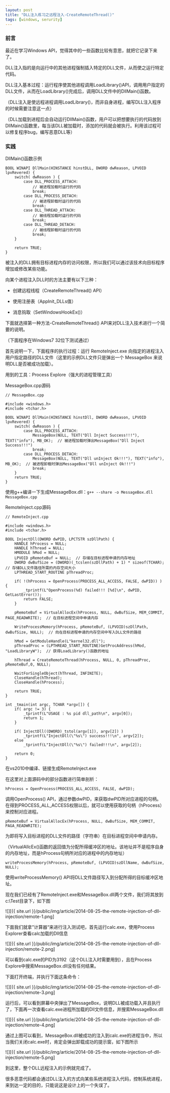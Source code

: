 ```yaml
---
layout: post
title: "DLL注入练习之远程注入-CreateRemoteThread()"
tags: [windows, serurity]
---
```



### 前言

最近在学习Windows API，觉得其中的一些函数比较有意思，就把它记录下来了。

DLL注入指的是向运行中的其他进程强制插入特定的DLL文件，从而使之运行特定代码。

DLL注入基本过程：运行程序使其他进程调用LoadLibrary()API，调用用户指定的DLL文件，从而在LoadLibrary()完成后，调用DLL文件中的DllMain()函数。

<!--more-->

（DLL注入是使远程进程调用LoadLibrary()，而非自身进程，编写DLL注入程序的时候需要注意这一点）

（DLL加载到进程后会自动运行DllMain()函数，用户可以把想要执行的代码放到DllMain()函数里，每当该DLL被加载时，添加的代码就会被执行。利用该过程可以修复程序bug，编写恶意DLL等）

### 实践

DllMain()函数示例

    BOOL WINAPI DllMain(HINSTANCE hinstDLL, DWORD dwReason, LPVOID lpvRevered) {  
        switch( dwReason ) {  
            case DLL_PROCESS_ATTACH:  
                // 被进程加载时运行的代码  
                break;  
            case DLL_PROCESS_DETACH:  
                // 被进程卸载时运行的代码  
                break;  
            case DLL_THREAD_ATTACH:  
                // 被线程加载时运行的代码  
                break;
            case DLL_THREAD_DETACH:  
                // 被线程卸载时运行的代码  
                break;
        }  
      
        return TRUE;  
    }
    
被注入的DLL拥有目标进程内存的访问权限，所以我们可以通过该技术向目标程序增加或修改某些功能。

向某个进程注入DLL时的方法主要有以下三种：

* 创建远程线程（CreateRemoteThread() API）

* 使用注册表（AppInit_DLLs值）

* 消息钩取（SetWindowsHookEx()）

下面就选择第一种方法-CreateRemoteThread() API来对DLL注入技术进行一个简要的说明。

（下面程序在Windows7 32位下测试通过）

首先说明一下，下面程序的执行过程：运行 RemoteInject.exe 向指定的进程注入用户指定路径的DLL文件（这里的示例DLL文件只是弹出一个 MessageBox 来说明DLL是否被成功加载）。

用到的工具：Process Explore（强大的进程管理工具）

MessageBox.cpp源码

    // MessageBox.cpp  
      
    #include <windows.h>  
    #include <tchar.h>  
      
    BOOL WINAPI DllMain(HINSTANCE hinstDll, DWORD dwReason, LPVOID lpvRevered) {  
        switch( dwReason ) {  
            case DLL_PROCESS_ATTACH:  
                MessageBox(NULL, TEXT("Dll Inject Success!!!"), TEXT("info"), MB_OK);  // 被进程加载时弹出MessageBox("Dll Inject Success!!!")  
                break;  
            case DLL_PROCESS_DETACH:  
                MessageBox(NULL, TEXT("Dll unInject Ok!!!"), TEXT("info"), MB_OK);  // 被进程卸载时弹出MessageBox("Dll unInject Ok!!!")  
                break;  
        }  
        return TRUE;  
    }
    
使用g++编译一下生成MessageBox.dll：``g++ --share -o MessageBox.dll MessageBox.cpp``

RemoteInject.cpp源码

    // RemoteInject.cpp  
      
    #include <windows.h>  
    #include <tchar.h>  
      
    BOOL InjectDll(DWORD dwPID, LPCTSTR szDllPath) {  
        HANDLE hProcess = NULL;  
        HANDLE hThread = NULL;  
        HMODULE hMod = NULL;  
        LPVOID pRemoteBuf = NULL;  // 存储在目标进程申请的内存地址  
        DWORD dwBufSize = (DWORD)(_tcslen(szDllPath) + 1) * sizeof(TCHAR);  // 存储DLL文件路径所需的内存空间大小  
        LPTHREAD_START_ROUTINE pThreadProc;  
      
        if( !(hProcess = OpenProcess(PROCESS_ALL_ACCESS, FALSE, dwPID)) ) {  
            _tprintf(L"OpenProcess(%d) failed!!! [%d]\n", dwPID, GetLastError());  
            return FALSE;  
        }  
      
        pRemoteBuf = VirtualAllocEx(hProcess, NULL, dwBufSize, MEM_COMMIT, PAGE_READWRITE);  // 在目标进程空间中申请内存  
      
        WriteProcessMemory(hProcess, pRemoteBuf, (LPVOID)szDllPath, dwBufSize, NULL);  // 向在目标进程申请的内存空间中写入DLL文件的路径  
      
        hMod = GetModuleHandle(L"kernel32.dll");  
        pThreadProc = (LPTHREAD_START_ROUTINE)GetProcAddress(hMod, "LoadLibraryW");  // 获得LoadLibrary()函数的地址  
      
        hThread = CreateRemoteThread(hProcess, NULL, 0, pThreadProc, pRemoteBuf,0, NULL);  
      
        WaitForSingleObject(hThread, INFINITE);  
        CloseHandle(hThread);  
        CloseHandle(hProcess);  
      
        return TRUE;  
    }  
      
    int _tmain(int argc, TCHAR *argv[]) {  
        if( argc != 3) {  
            _tprintf(L"USAGE : %s pid dll_path\n", argv[0]);  
            return 1;  
        }  
      
        if( InjectDll((DWORD)_tstol(argv[1]), argv[2]) )  
            _tprintf(L"InjectDll(\"%s\") success!!!\n", argv[2]);  
        else  
            _tprintf(L"InjectDll(\"%s\") failed!!!\n", argv[2]);  
      
        return 0;  
    }
    
在vs2010中编译、链接生成RemoteInject.exe


在这里对上面源码中的部分函数进行简单剖析：

``hProcess = OpenProcess(PROCESS_ALL_ACCESS, FALSE, dwPID);``

调用OpenProcess() API，通过参数dwPID，来获取dwPID所对应进程的句柄。在得到PROCESS_ALL_ACCESS权限以后，就可以使用获取的句柄（hProcess）来控制对应进程。

``pRemoteBuf = VirtualAllocEx(hProcess, NULL, dwBufSize, MEM_COMMIT, PAGA_READWRITE);``

为即将写入目标进程的DLL文件的路径（字符串）在目标进程空间中申请内存。

（VirtualAllcEx()函数的返回值为分配所得缓冲区的地址。该地址并不是程序自身的内存地址，而是hProcess句柄所对应的进程中的内存地址）

``writeProcessMemory(hProcess, pRemoteBuf, (LPVOID)szDllName, dwBufSize, NULL);``

使用writeProcessMemory() API将DLL文件路径写入到分配所得的目标缓冲区地址。

现在我们已经有了RemoteInject.exe和MessageBox.dll两个文件，我们将其放到c:\Test目录下，如下图

![][{{ site.url }}/public/img/article/2014-08-25-the-remote-injection-of-dll-injection/remote-1.png]

下面我们就拿”计算器“来进行注入测试吧，首先运行calc.exe，使用Process Explorer查看calc加载的Dll信息

![][{{ site.url }}/public/img/article/2014-08-25-the-remote-injection-of-dll-injection/remote-2.png]

可以看到calc.exe的PID为3192（这个DLL注入时需要用到），且在Process Explore中搜索MessageBox.dll没有任何结果。

下面打开终端，并执行下面这条命令：

![][{{ site.url }}/public/img/article/2014-08-25-the-remote-injection-of-dll-injection/remote-3.png]

运行后，可以看到屏幕中央弹出了MessageBox，说明DLL被成功载入并且执行了，下面再一次查看calc.exe进程所加载的Dll文件信息，并搜索MessageBox.dll

![][{{ site.url }}/public/img/article/2014-08-25-the-remote-injection-of-dll-injection/remote-4.png]

通过上图可以看到，MessageBox.dll被成功的注入到calc.exe的进程当中，所以当我们关闭calc.exe时，肯定会弹出卸载成功的提示窗，如下图所示

![][{{ site.url }}/public/img/article/2014-08-25-the-remote-injection-of-dll-injection/remote-5.png]

到这里，整个DLL远程注入的示例就完成了。

很多恶意代码都会通过DLL注入的方式向某些系统进程注入代码，控制系统进程，来到达一定的目的，只能说这是设计上的一个失误了。
